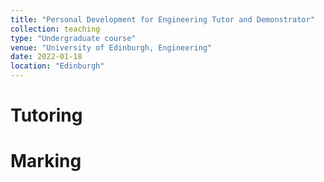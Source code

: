 ```yaml
---
title: "Personal Development for Engineering Tutor and Demonstrator"
collection: teaching
type: "Undergraduate course"
venue: "University of Edinburgh, Engineering"
date: 2022-01-18
location: "Edinburgh"
---
```


Tutoring
======

Marking
======